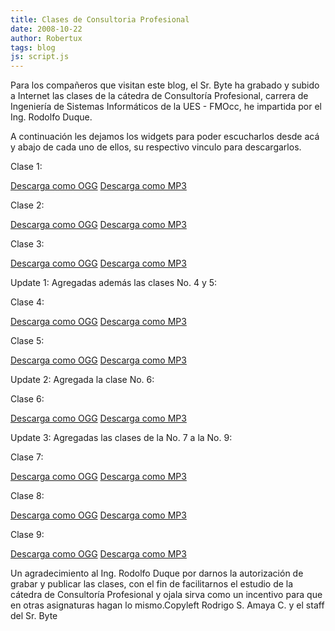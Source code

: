 ```yaml
---
title: Clases de Consultoria Profesional
date: 2008-10-22
author: Robertux
tags: blog
js: script.js
---
```


Para los compañeros que visitan este blog, el Sr. Byte ha grabado y subido
      a Internet las clases de la cátedra de Consultoría Profesional, carrera de Ingeniería de
      Sistemas Informáticos de la UES - FMOcc, he impartida por el Ing. Rodolfo Duque.

A continuación les dejamos los widgets para poder escucharlos desde acá y
      abajo de cada uno de ellos, su respectivo vinculo para descargarlos.

Clase 1:

[Descarga como OGG](http://www.archive.org/download/Consultoria-Clase1/Consultoria-Clase1.ogg)
[Descarga como MP3](http://www.archive.org/download/Consultoria-Clase1/Consultoria-Clase1_64kb.mp3)

Clase 2:

[Descarga como OGG](http://www.archive.org/download/Consultoria-Clase2/Consultoria-Clase2.ogg)
[Descarga como MP3](http://www.archive.org/download/Consultoria-Clase2/Consultoria-Clase2_64kb.mp3)

Clase 3:

[Descarga como OGG](http://www.archive.org/download/Consultoria-Clase3/Consultoria-Clase3.ogg)
[Descarga como MP3](http://www.archive.org/download/Consultoria-Clase3/Consultoria-Clase3_64kb.mp3)

Update 1: Agregadas además las clases No. 4 y 5:

Clase 4:

[Descarga como OGG](http://www.archive.org/download/Consultoria-Clase4/Consultoria-Clase4.ogg)
[Descarga como MP3](http://www.archive.org/download/Consultoria-Clase4/Consultoria-Clase4_64kb.mp3)

Clase 5:

[Descarga como OGG](http://www.archive.org/download/Consultoria-Clase5/Consultoria-Clase5.ogg)
[Descarga como MP3](http://www.archive.org/download/Consultoria-Clase5/Consultoria-Clase5_64kb.mp3)

Update 2: Agregada la clase No. 6:

Clase
      6:

[Descarga como OGG](http://www.archive.org/download/Consultoria-Clase6/Consultoria-Clase6.ogg)
[Descarga como MP3](http://www.archive.org/download/Consultoria-Clase6/Consultoria-Clase6_64kb.mp3)

Update 3: Agregadas las clases de la No. 7 a la No. 9:

Clase 7:

[Descarga como OGG](http://www.archive.org/download/Consultoria-Clase7/Consultoria-Clase7.ogg)
[Descarga como MP3](http://www.archive.org/download/Consultoria-Clase7/Consultoria-Clase7_64kb.mp3)

Clase 8:

[Descarga como OGG](http://www.archive.org/download/Consultoria-Clase8/Consultoria-Clase8.ogg)
[Descarga como MP3](http://www.archive.org/download/Consultoria-Clase8/Consultoria-Clase8_64kb.mp3)

Clase 9:

[Descarga como OGG](http://www.archive.org/download/Consultoria-Clase9/Consultoria-Clase9.ogg)
[Descarga como MP3](http://www.archive.org/download/Consultoria-Clase9/Consultoria-Clase9_64kb.mp3)

Un agradecimiento al Ing. Rodolfo Duque por darnos
      la autorización de grabar y publicar las clases, con el fin de facilitarnos el estudio de la
      cátedra de Consultoría Profesional y ojala sirva como un incentivo para que en otras
      asignaturas hagan lo mismo.Copyleft Rodrigo S. Amaya C.
      y el staff del Sr. Byte